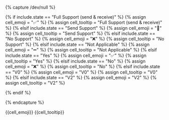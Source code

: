 {% capture /dev/null %}

{% if include.state == "Full Support (send & receive)" %}
  {% assign cell_emoji = "&#x2705;" %} <!--- Full Support --->
  {% assign cell_tooltip = "Full Support (send & receive)" %} <!--- Full Support --->
{% elsif include.state == "Send Support" %}
  {% assign cell_emoji = "&#x1F4B8;" %}  <!--- Send Support --->
  {% assign cell_tooltip = "Send Support" %} <!--- Send Support --->
{% elsif include.state == "No Support" %}
  {% assign cell_emoji = "&#x274C;" %}  <!--- No Support --->
  {% assign cell_tooltip = "No Support" %} <!--- No Support --->
{% elsif include.state == "Not Applicable" %}
  {% assign cell_emoji = "&#x2796;" %} <!--- Not Applicable --->
  {% assign cell_tooltip = "Not Applicable" %} <!--- Not Applicable --->
{% elsif include.state == "Yes" %}
  {% assign cell_emoji = "&#x2705;" %} <!--- Yes --->
  {% assign cell_tooltip = "Yes" %} <!--- Yes --->
{% elsif include.state == "No" %}
  {% assign cell_emoji = "&#x274C;" %} <!--- No --->
  {% assign cell_tooltip = "No" %} <!--- No --->
{% elsif include.state == "V0" %}
    {% assign cell_emoji = "V0" %} <!--- No --->
    {% assign cell_tooltip = "V0" %} <!--- No --->
{% elsif include.state == "V2" %}
    {% assign cell_emoji = "V2" %} <!--- No --->
    {% assign cell_tooltip = "V2" %} <!--- No --->

  {% endif %}

{% endcapture %}

<div class="tooltip-container">
    {{cell_emoji}}
    <span class="tooltip">{{cell_tooltip}}</span>
</div>

</td>
